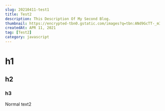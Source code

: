 ```yaml
---
slug: 20210411-test1
title: Test2
description: This Description Of My Second Blog.
thumbnail: https://encrypted-tbn0.gstatic.com/images?q=tbn:ANd9GcTT-_mIfmXfxZydIr5sSyiVu6p_LMiG6L8ZDw&usqp=CAU
createdAt: APR 11, 2021
tag: [Test2]
category: javascript
---
```


# h1

## h2

### h3

Normal text2
